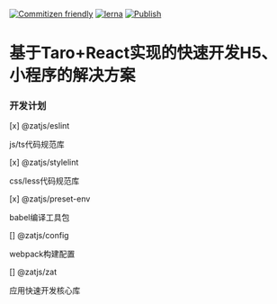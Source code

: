 [![Commitizen friendly](https://img.shields.io/badge/commitizen-friendly-brightgreen.svg)](http://commitizen.github.io/cz-cli/)
[![lerna](https://img.shields.io/badge/maintained%20with-lerna-cc00ff.svg)](https://lerna.js.org/)
[![Publish](https://github.com/DianJS/zat/actions/workflows/publish.yml/badge.svg)](https://github.com/DianJS/zat/actions/workflows/publish.yml)

# 基于Taro+React实现的快速开发H5、小程序的解决方案


### 开发计划

[x] @zatjs/eslint

js/ts代码规范库

[x] @zatjs/stylelint

css/less代码规范库

[x] @zatjs/preset-env

babel编译工具包

[] @zatjs/config

webpack构建配置

[] @zatjs/zat

应用快速开发核心库